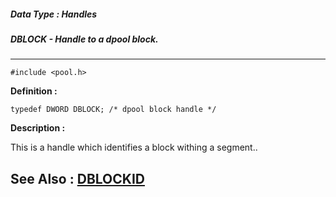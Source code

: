 ##### Data Type : Handles
##### DBLOCK - Handle to a dpool block.
---
```
#include <pool.h>
```

**Definition :**
```
typedef DWORD DBLOCK; /* dpool block handle */
```

**Description :**

This is a handle which identifies a block withing a segment..


**See Also :**
[DBLOCKID](/domino-c-api-docs/reference/Data/DBLOCKID)
---
